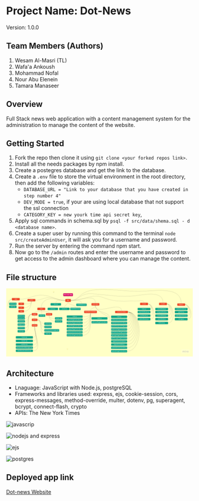 # Project Name: Dot-News

Version: 1.0.0

## Team Members (Authors)

1. Wesam Al-Masri (TL)
2. Wafa'a Ankoush
3. Mohammad Nofal
4. Nour Abu Elenein
5. Tamara Manaseer

## Overview

Full Stack news web application with a content management system for the administration to manage the content of the website.

## Getting Started

1. Fork the repo then clone it using `git clone <your forked repos link>`.
2. Install all the needs packages by npm install.
3. Create a postegres database and get the link to the database.
4. Create a `.env` file to store the virtual environment in the root directory, then add the following variables:
   - `DATABASE_URL = "Link to your database that you have created in step number 4"`
   - `DEV_MODE = true`,  if your are using local database that not support the ssl connection
   - `CATEGORY_KEY = new yourk time api secret key`,
5. Apply sql commands in schema.sql by `psql -f src/data/shema.sql - d <database name>`.
6. Create a super user by running this command to the terminal `node src/createAdminUser`, it will ask you for a username and password.
7. Run the server by entering the command npm start.
8. Now go to the `/admin` routes and enter the username and password to get access to the admin dashboard where you can manage the content.

## File structure

![dot-news uml](assets/dot-news-uml.jpg)

## Architecture

- Lnaguage: JavaScript with Node.js, postgreSQL
- Frameworks and libraries used: express, ejs, cookie-session, cors, express-messages, method-override, multer, dotenv, pg, superagent, bcrypt, connect-flash, crypto
- APIs: The New York Times

![javascrip](https://camo.githubusercontent.com/70af7d849226bbfced08e4510d3b0dc5cc6a38b3415abee253ec233286e5f66f/68747470733a2f2f6c68342e676f6f676c6575736572636f6e74656e742e636f6d2f686b614e467778315039314636425173762d4f56642d432d68344743784c4f67675a3969724f4545576e6a4d69667a53376a717a77666a3650775554614a367955635a304f75655275695a515252587771515775486369775a5a6d686c30634179486766494f792d544146336d33766f623135497142535f765a5955546c615f313337594e657276733341)

![nodejs and express](https://camo.githubusercontent.com/9ade6b7daaddeb7387dd09693e0295b264be4c6e520487cc2ccf37c05c6d6c4a/68747470733a2f2f6c68332e676f6f676c6575736572636f6e74656e742e636f6d2f466b3137487533757550455a464841583847486141544b3770796d645851464a4b35733769322d4e62794275464a73455f324f55517432627737672d3269423439657453757874357546533671514b4279364a746f4b35507132694f657567726f77316f5f725536574761315077574b687565304345685f5943574d4249724a7a6c6e6238366972534763)

![ejs](https://miro.medium.com/max/720/1*DG4VA127mu4Fx2TrRIzskw.jpeg)

![postgres](https://camo.githubusercontent.com/f80a0890f0522bd1be4e42725b8b0d2baeea1c59ac3fbefec65d87aef367ad7b/68747470733a2f2f6c68332e676f6f676c6575736572636f6e74656e742e636f6d2f5f53452d626b47626d5544483041365643746a3152386652533948575962374f5f5a39537267555f52384841654d52624469734a6968317744583559485053576e31772d5a2d6375794d6a6f6e65546e6c4a6d6e374d7835746d585368423055734c676f6739306f446c31676e39632d31453838706a476734364a3079364345786d494253774d47413951)

## Deployed app link

[Dot-news Website](dot-news.herokuapp.com/)